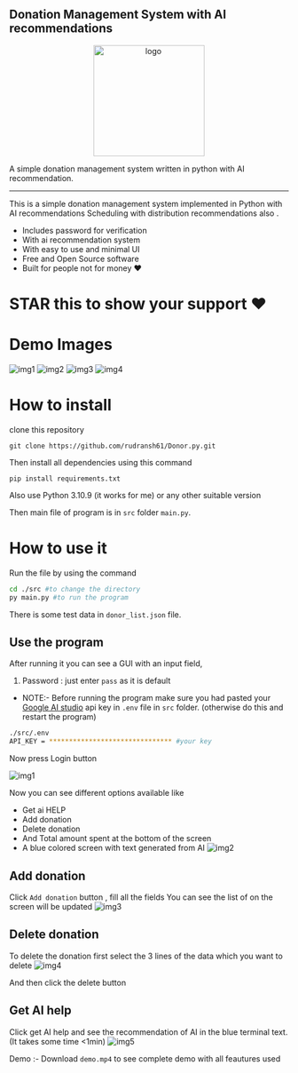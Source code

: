 ## Donation Management System with AI recommendations
<div align="center">
<img src="./logo.py.png" alt="logo" width="200"/>
</div>

  A simple donation management system written in python with AI recommendation. 
<hr>

This is a simple donation management system implemented in Python with AI recommendations Scheduling with distribution recommendations also .


 - Includes password for verification
 - With ai recommendation system 
 - With easy to use and minimal UI
 - Free and Open Source software
 - Built for people not for money ♥

 # STAR this to show your support ♥

# Demo Images
![img1](img1.png)
![img2](img2.png)
![img3](img3.png)
![img4](img4.png)

# How to install 
clone this repository
```
git clone https://github.com/rudransh61/Donor.py.git
```

Then install all dependencies using this command
```
pip install requirements.txt
```

Also use Python 3.10.9 (it works for me)
or any other suitable version

Then main file of program is in `src` folder `main.py`.

# How to use it
Run the file by using the command
```bash
cd ./src #to change the directory
py main.py #to run the program
```
There is some test data in `donor_list.json` file.

## Use the program

After running it you can see a GUI with an input field,
1) Password : just enter `pass` as it is default

- NOTE:- Before running the program make sure you had pasted your [Google AI studio](https://makersuite.google.com/app/prompts/new_freeform) api key in `.env` file in `src` folder. (otherwise do this and restart the program)
```bash
./src/.env
API_KEY = ******************************* #your key
```

Now press Login button

![img1](img1.png)


Now you can see different options available like
 - Get ai HELP
 - Add donation 
 - Delete donation
 - And Total amount spent at the bottom of the screen
 - A blue colored screen with text generated from AI
![img2](img2.png)
## Add donation
Click `Add donation`  button , fill all the fields 
You can see the list of on the screen will be updated
![img3](./img3.png)

## Delete donation
To delete the donation first select the 3 lines of the data which you want to delete
![img4](./img4.png)

And then click the delete button

## Get AI help
Click get AI help and see the recommendation of AI in the blue terminal text.
(It takes some time <1min)
![img5](./img5.png)


Demo :-
Download `demo.mp4` to see complete demo with all feautures used
